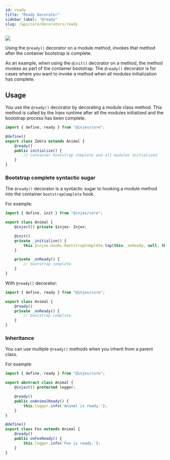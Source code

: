 ```yaml
---
id: ready
title: "Ready Decorator"
sidebar_label: "@ready"
slug: /api/core/decorators/ready
---
```


<img className="decorator-badge" src="https://img.shields.io/badge/Type-Method%20Decorator-purple?style=for-the-badge" />

Using the `@ready()` decorator on a module method, invokes that method after the container bootstrap is complete.

As an example, when using the `@init()` decorator on a method, the method invokes as part of the container bootstrap. The `@ready()` decorator is for cases where you want to invoke a method when all modules initialization has complete.

## Usage

You use the `@ready()` decorator by decorating a module class method. This method is called by the Injex runtime after all the modules initialized and the bootstrap process has been complete.

```ts {5}
import { define, ready } from "@injex/core";

@define()
export class Zebra extends Animal {
    @ready()
    public initialize() {
        // container bootstrap complete and all modules initialized.
    }
}
```

### Bootstrap complete syntactic sugar

The `@ready()` decorator is a syntactic sugar to hooking a module method into the container `bootstrapComplete` hook.

For example:

```ts
import { define, init } from "@injex/core";

export class Animal {
    @inject() private $injex: Injex;

    @init()
    private _initialize() {
        this.$injex.hooks.bootstrapComplete.tap(this._onReady, null, this);
    }

    private _onReady() {
        // bootstrap complete.
    }
}
```

With `@ready()` decorator:

```ts
import { define, ready } from "@injex/core";

export class Animal {
    @ready()
    private _onReady() {
        // bootstrap complete.
    }
}
```


### Inheritance

You can use multiple `@ready()` methods when you inherit from a parent class.

For example:

```ts {6,14}
import { define, ready } from "@injex/core";

export abstract class Animal {
    @inject() protected logger;

    @ready()
    public onAnimalReady() {
        this.logger.info('Animal is ready.');
    }
}

@define()
export class Fox extends Animal {
    @ready()
    public onFoxReady() {
        this.logger.info('Fox is ready.');
    }
}
```